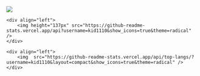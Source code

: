 <div>
		<div align="left">
		<img src="https://metrics.lecoq.io/kid1110?template=classic&config.timezone=Asia%2FShanghai">
	</div>

	<div align="left">
		<img height="137px" src="https://github-readme-stats.vercel.app/api?username=kid1110&show_icons=true&theme=radical" />
	</div>

	<div align="left">
		<img  src="https://github-readme-stats.vercel.app/api/top-langs/?username=kid1110&layout=compact&show_icons=true&theme=radical" />
	</div>	

<div>


